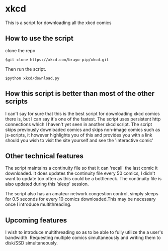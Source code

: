 # xkcd
This is a script for downloading all the xkcd comics

## How to use the script
clone the repo
```console 
$git clone https://xkcd.com/brayo-pip/xkcd.git
```
Then run the script.
```console
$python xkcd/download.py
```
## How this script is better than most of the other scripts
I can't say for sure that this is the best script for downloading xkcd comics there is,
but I can say it's one of the fastest. The script uses persistent http connections which I haven't yet seen in another xkcd script.
The script skips previously downloaded comics and skips non-image comics such as js-scripts, it however highlights you of this and provides you with a link should you wish to visit the site yourself and see the 'interactive comic'

## Other technical features
The script maintains a continuity file so that it can 'recall' the last comic it downloaded.
It does updates the continuity file every 50 comics, I didn't want to update too often as this could be a bottleneck.
The continuity file is also updated during this 'sleep' session.

The script also has an amateur network congestion control, simply sleeps for 0.5 seconds for every 10 comics downloaded.This may be necessary once I introduce multithreading.

## Upcoming features
I wish to introduce multithreading so as to be able to fully utilize the a user's bandwidth. Requesting multiple comics simultaneously and writing them to disk/SSD simultaneously.